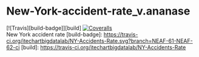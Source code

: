# New-York-accident-rate_v.ananase
[![Travis][build-badge]][build]
[![Coveralls][coveralls-badge]][coveralls]
<br/>
New York accident rate 
[build-badge]: https://travis-ci.org/itechartbigdatalab/NY-Accidents-Rate.svg?branch=NEAF-61-NEAF-62-ci
[build]: https://travis-ci.org/itechartbigdatalab/NY-Accidents-Rate

[coveralls-badge]: https://img.shields.io/coveralls/itechartbigdatalab/NY-Accidents-Rate/master.png?style=flat-square
[coveralls]: https://coveralls.io/github/itechartbigdatalab/NY-Accidents-Rate
